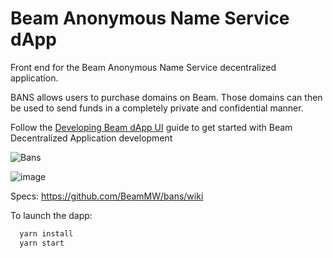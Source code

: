 
# Beam Anonymous Name Service dApp

Front end for the Beam Anonymous Name Service decentralized application.

BANS allows users to purchase domains on Beam. Those domains can then be used to send funds in a completely private and confidential manner. 

Follow the [Developing Beam dApp UI](https://beam.mw/en/docs/dev/developing-beam-dapp-ui) guide to get started with Beam Decentralized Application development

![Bans](https://user-images.githubusercontent.com/37414225/171623619-59d24882-5a56-45ef-8928-e1b131144b52.jpg)

![image](https://github.com/BeamMW/bans/assets/37414225/ba60d7f3-deb1-4103-a135-6ce119976cf2)


Specs: https://github.com/BeamMW/bans/wiki

To launch the dapp: 
```bash
  yarn install
  yarn start
```
